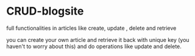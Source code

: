 # CRUD-blogsite
full functionalities in articles like create, update , delete and retrieve

you can create your own article and retrieve it back with unique key (you haven't to worry about this) and do operations like update and delete.
